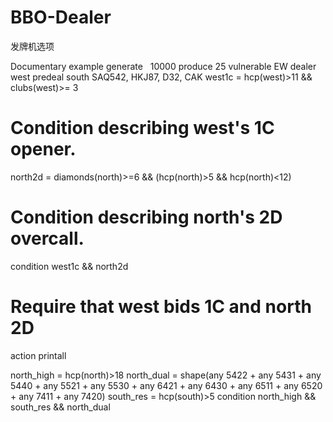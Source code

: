 # BBO-Dealer
发牌机选项

Documentary example
generate   10000
produce    25
vulnerable EW
dealer     west
predeal    south SAQ542, HKJ87, D32, CAK
west1c   = hcp(west)>11 && clubs(west)>= 3
# Condition describing west's 1C opener.
north2d  = diamonds(north)>=6 && (hcp(north)>5 && hcp(north)<12)
# Condition describing north's 2D overcall.
condition  west1c && north2d
# Require that west bids 1C and north 2D
action     printall


north_high = hcp(north)>18 
north_dual = shape(any 5422 + any 5431 + any 5440 + any 5521 + any 5530 + any 6421 + any 6430 + any 6511 + any 6520 + any 7411 + any 7420)
south_res = hcp(south)>5
condition north_high && south_res && north_dual
